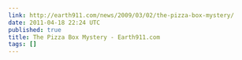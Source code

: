 ```yaml
---
link: http://earth911.com/news/2009/03/02/the-pizza-box-mystery/
date: 2011-04-18 22:24 UTC
published: true
title: The Pizza Box Mystery - Earth911.com
tags: []
---
```



